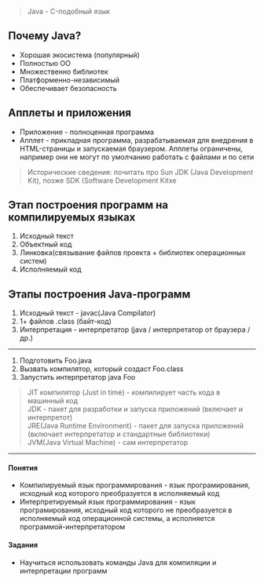 > Java - C-подобный язык

## Почему Java?

* Хорошая экосистема (популярный)
* Полностью ОО
* Множественно библиотек
* Платформенно-независимый
* Обеспечивает безопасность

## Апплеты и приложения

* Приложение - полноценная программа
* Апплет - прикладная программа, разрабатываемая для внедрения в HTML-страницы и запускаемая браузером. Апплеты ограничены, например они не могут по умолчанию работать с файлами и по сети

> Исторические сведения: почитать про Sun JDK (Java Development Kit), позже SDK (Software Development Kitхе

## Этап построения программ на компилируемых языках

1. Исходный текст
2. Объектный код
3. Линковка(связывание файлов проекта + библиотек операционных систем)
4. Исполняемый код

## Этапы построения Java-программ

1. Исходный текст - javac(Java Compilator)
2. 1+ файлов .class (байт-код)
3. Интерпретация - интерпретатор (java / интерпретатор от браузера / др.)  

***

1. Подготовить Foo.java
2. Вызвать компилятор, который создаст Foo.class
3. Запустить интерпретатор java Foo

> JIT компилятор (Just in time) - компилирует часть кода в машинный код  
> JDK - пакет для разработки и запуска приложений (включает и интерпретот)  
> JRE(Java Runtime Environment) - пакет для запуска приложений (включает интерпретатор и стандартные библиотеки)  
> JVM(Java Virtual Machine) - сам интерпретатор  

---

#### Понятия

* Компилируемый язык программирования - язык програмирования, исходный код которого преобразуется в исполняемый код
* Интерпретируемый язык программирования - язык програмирования, исходный код которого не преобразуется в исполняемый код операционной системы, а исполняется программой-интерпретатором

#### Задания

* Научиться использовать команды Java для компиляции и интерпретации программ